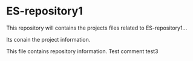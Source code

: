 # ES-repository1
This repository will contains the projects files related to ES-repository1...

Its conain the project information.

This file contains repository information.
Test comment
test3

